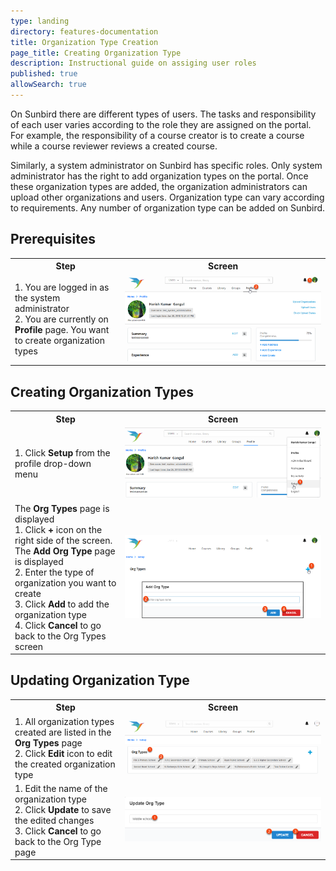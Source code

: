 ```yaml
---
type: landing
directory: features-documentation
title: Organization Type Creation
page_title: Creating Organization Type
description: Instructional guide on assiging user roles 
published: true
allowSearch: true
---
```


On Sunbird there are different types of users. The tasks and responsibility of each user varies according to the role they are assigned on the portal.
For example, the responsibility of a course creator is to create a course while a course reviewer reviews a created course.

Similarly, a system administrator on Sunbird has specific roles. Only system administrator has the right to add organization types on the portal. Once these organization types are added, the organization administrators can upload other organizations and users. Organization type can vary according to requirements. Any number of organization type can be added on Sunbird. 

## Prerequisites

<table>
  <tr>
    <th style="width:35%;">Step</th>
    <th style="width:65%;">Screen</th>
  </tr>
  <tr>
    <td>1. You are logged in as the system administrator <br>2. You are currently on <b>Profile</b> page. You want to create organization types
      </td>
      <td><img src="features-documentation/images/orgtype_setup01.png"></td>
  </tr>
    </table>

## Creating Organization Types

<table>
  <tr>
    <th style="width:35%;">Step</th>
    <th style="width:65%;">Screen</th>
  </tr>
  <tr>
    <td>1. Click <b>Setup</b> from the profile drop-down menu</td>
     <td><img src="features-documentation/images/orgtype_setup.png"></td>
  </tr>
  <tr>
    <td>The <b>Org Types</b> page is displayed <br>1. Click <b>+</b> icon on the right side of the screen. The <b>Add Org Type</b> page is displayed <br>2. Enter the type of organization you want to create <br>3. Click <b>Add</b> to add the organization type <br>4. Click <b>Cancel</b> to go back to the Org Types screen</td>
      <td><img src="features-documentation/images/orgtype_setup2.png"></td>
  </tr>
    </table>
  
## Updating Organization Type
 
 <table>
  <tr>
    <th style="width:35%;">Step</th>
    <th style="width:65%;">Screen</th>
  </tr>
  <tr>
    <td>1. All organization types created are listed in the <b>Org Types</b> page <br>2. Click <b>Edit</b> icon to edit the created organization type</td>
    <td><img src="features-documentation/images/orgtype_update1.png"></td>
  </tr>
  <tr>
    <td>1. Edit the name of the organization type <br>2. Click <b>Update</b> to save the edited changes <br>3. Click <b>Cancel</b> to go back to the Org Type page</td>
      <td><img src="features-documentation/images/orgtype_update2.png"></td>
  </tr>
    </table>
